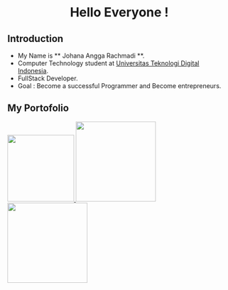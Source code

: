 <h1 align="center">  Hello Everyone ! </h1> 

## 	Introduction
- My Name is ** Johana Angga Rachmadi **.
- Computer Technology student at [Universitas Teknologi Digital Indonesia](https://www.utdi.ac.id/).
- FullStack Developer.
- Goal : Become a successful Programmer and Become entrepreneurs.


## My Portofolio

<p align="left">
<a href="https://github.com/Anggarchmdi">
  <img height="150em" src="http://github-profile-summary-cards.vercel.app/api/cards/profile-details?username=Anggarchmdi&theme=tokyonight"/>
  <img height="180em" src="https://github-readme-stats-eight-theta.vercel.app/api?username=Anggarchmdi&show_icons=true&theme=tokyonight&include_all_commits=true&count_private=true"/>
  <img height="180em" src="https://github-readme-stats-eight-theta.vercel.app/api/top-langs/?username=Anggarchmdi&layout=compact&langs_count=8&theme=tokyonight"/></a>
</p>

